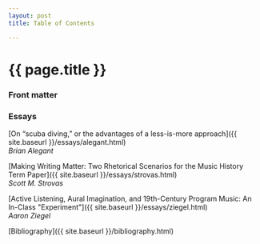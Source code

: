 ```yaml
---
layout: post
title: Table of Contents

---
```


{{ page.title }}
================


### Front matter ###


### Essays ###

[On “scuba diving,” or the advantages of a less-is-more approach]({{ site.baseurl }}/essays/alegant.html)  
*Brian Alegant*

[Making Writing Matter&#58; Two Rhetorical Scenarios for the Music History Term Paper]({{ site.baseurl }}/essays/strovas.html)  
*Scott M. Strovas*

[Active Listening, Aural Imagination, and 19th-Century Program Music&#58; An In-Class "Experiment"]({{ site.baseurl }}/essays/ziegel.html)  
*Aaron Ziegel*


[Bibliography]({{ site.baseurl }}/bibliography.html)
